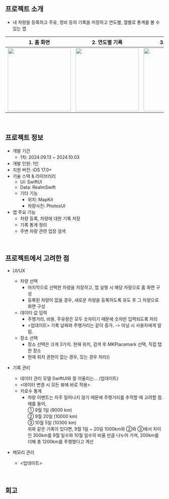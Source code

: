 ## 프로젝트 소개
- 내 차량을 등록하고 주유, 정비 등의 기록을 저장하고 연도별, 월별로 통계를 볼 수 있는 앱
  
|1. 홈 화면 | 2. 연도별 기록 | 3. 차트로 보기 | 4. 주변 업장 검색
| -- | -- | -- | -- |
| <img width="200" src="https://github.com/user-attachments/assets/98d8e6b0-ea3e-4f04-bc77-d2163df41dfa" /> | <img width="200" src="https://github.com/user-attachments/assets/f53880bc-10ce-4c59-9fcd-acd31e184935" /> | <img width="200" src="https://github.com/user-attachments/assets/a582f592-e6e6-446b-a840-4b1c1c0755e0" /> | <img width="200" src="https://github.com/user-attachments/assets/840f13ee-ac64-47ae-90db-fc0d623fa57a" /> |
</br>

## 프로젝트 정보
- 개발 기간
  - 1차: 2024.09.13 ~ 2024.10.03
- 개발 인원: 1인
- 지원 버전: iOS 17.0+
- 기술 스택 & 라이브러리
  - UI: SwiftUI
  - Data: RealmSwift
  - 기타 기능
    - 위치: MapKit
    - 차량사진: PhotosUI
- 앱 주요 기능
  - 차량 등록, 차량에 대한 기록 저장
  - 기록 통계 정리
  - 주변 차량 관련 업장 검색
</br>

## 프로젝트에서 고려한 점
  - UI/UX
    - 차량 선택
      - 마지막으로 선택한 차량을 저장하고, 앱 실행 시 해당 차량으로 홈 화면 구성
      - 등록된 차량이 없을 경우, 새로운 차량을 등록하도록 유도 후 그 차량으로 화면 구성
    - 데이터 값 입력
      - 주행거리, 비용, 주유량은 모두 숫자이기 때문에 숫자만 입력되도록 처리
      - <업데이트> 기록 날짜와 주행거리는 같이 증가. -> 아닐 시 사용자에게 알림.
    - 장소 선택
      - 장소 선택은 크게 3가지. 현재 위치, 검색 후 MKPlacemark 선택, 직접 탭한 장소
      - 현재 위치 권한이 없는 경우, 있는 경우 처리()
    
  - 기록 관리
    - 데이터 관리 모델 SwiftUI와 잘 어울리는... (업데이트)
    - <데이터 변경 시 모든 뷰에 바로 적용>
    - 키로수 통계
      - 차량 이벤트는 자주 일어나지 않기 때문에 주행거리를 추적할 때 고려할 점. 예를 들어,  
        ① 9월 1일 (9000 km)  
        ② 9월 20일 (10000 km)  
        ③ 10월 5일 (10300 km)  
        위와 같은 기록이 있다면, 9월 1일 ~ 20일 1000km와 ②와 ③에서 차이인 300km를 9월 일수와 10월 일수의 비율 만큼 나누어 가져, 200km를 더해 총 1200km를 주행했다고 계산  
    
  - 메모리 관리
    - <업데이트>
      
</br>

## 회고
